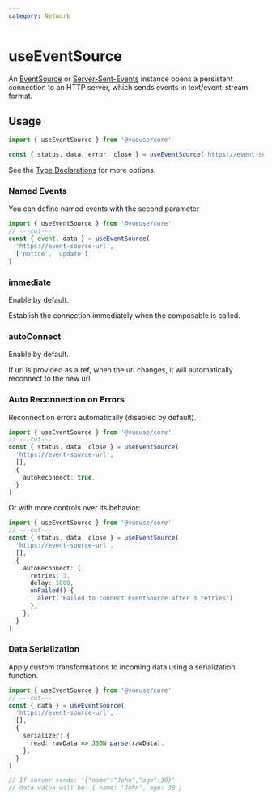 ```yaml
---
category: Network
---
```


# useEventSource

An [EventSource](https://developer.mozilla.org/en-US/docs/Web/API/EventSource) or [Server-Sent-Events](https://developer.mozilla.org/en-US/docs/Web/API/Server-sent_events) instance opens a persistent connection to an HTTP server, which sends events in text/event-stream format.

## Usage

```ts
import { useEventSource } from '@vueuse/core'

const { status, data, error, close } = useEventSource('https://event-source-url')
```

See the [Type Declarations](#type-declarations) for more options.

### Named Events

You can define named events with the second parameter

```ts
import { useEventSource } from '@vueuse/core'
// ---cut---
const { event, data } = useEventSource(
  'https://event-source-url',
  ['notice', 'update']
)
```

### immediate

Enable by default.

Establish the connection immediately when the composable is called.

### autoConnect

Enable by default.

If url is provided as a ref, when the url changes, it will automatically reconnect to the new url.

### Auto Reconnection on Errors

Reconnect on errors automatically (disabled by default).

```ts
import { useEventSource } from '@vueuse/core'
// ---cut---
const { status, data, close } = useEventSource(
  'https://event-source-url',
  [],
  {
    autoReconnect: true,
  }
)
```

Or with more controls over its behavior:

```ts
import { useEventSource } from '@vueuse/core'
// ---cut---
const { status, data, close } = useEventSource(
  'https://event-source-url',
  [],
  {
    autoReconnect: {
      retries: 3,
      delay: 1000,
      onFailed() {
        alert('Failed to connect EventSource after 3 retries')
      },
    },
  }
)
```

### Data Serialization

Apply custom transformations to incoming data using a serialization function.

```ts
import { useEventSource } from '@vueuse/core'
// ---cut---
const { data } = useEventSource(
  'https://event-source-url',
  [],
  {
    serializer: {
      read: rawData => JSON.parse(rawData),
    },
  }
)

// If server sends: '{"name":"John","age":30}'
// data.value will be: { name: 'John', age: 30 }
```
